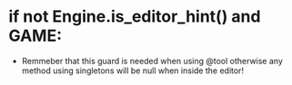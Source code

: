 # if not Engine.is_editor_hint() and GAME:
- Remmeber that this guard is needed when using @tool otherwise any method using singletons will be null when inside the editor!